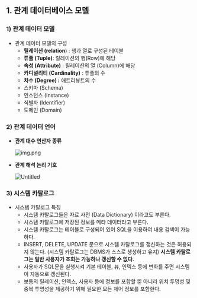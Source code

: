 ## 1. 관계 데이터베이스 모델

### 1) 관계 데이터 모델

- 관계 데이터 모델의 구성
    - **릴레이션 (relation**) : 행과 열로 구성된 테이블
    - **튜플 (Tuple)**: 릴레이션의 행(Row)에 해당
    - **속성 (Attribute)** : 릴레이션의 열 (Column)에 해당
    - **카디널리티 (Cardinality)** : 튜플의 수
    - **차수 (Degree) :** 애트리뷰트의 수
    - 스키마 (Schema)
    - 인스턴스 (Instance)
    - 식별자 (Identifier)
    - 도메인 (Domain)

### 2) 관계 데이터 언어

- **관계 대수 연산자 종류**

  ![img.png](https://prod-files-secure.s3.us-west-2.amazonaws.com/c52d3ba8-5d60-4225-b490-d52786f48aed/b458b607-0086-4b56-b8d9-374739cbe24d/img.png)

- **관계 해석 논리 기호**

  ![Untitled](https://prod-files-secure.s3.us-west-2.amazonaws.com/c52d3ba8-5d60-4225-b490-d52786f48aed/e543f0f9-3783-44a8-b127-ba46235b1827/Untitled.png)


### 3) 시스템 카탈로그

- 시스템 카탈로그 특징
    - 시스템 카탈로그들은 자료 사전 (Data Dictionary) 이라고도 부른다.
    - 시스템 카탈로그에 저장된 정보를 메타 데이터라고 부른다.
    - 시스템 카탈로그는 테이블로 구성되어 있어 SQL을 이용하여 내용 검색이 가능하다.
    - INSERT, DELETE, UPDATE 문으로 시스템 카탈로그를 갱신하는 것은 허용되지 않는다.
      (시스템 카탈로그는 DBMS가 스스로 생성하고 유지)
      **시스템 카탈로그는 일반 사용자가 조회는 가능하나 갱신할 수 없다.**
    - 사용자가 SQL문을 실행시켜 기본 테이블, 뷰, 인덱스 등에 변화를 주면 시스템이 자동으로 갱신된다.
    - 보통의 릴레이션, 인덱스, 사용자 등에 정보를 포함할 뿐 아니라 위치 투명성 및 중복 투명성을 제공하기 위해 필요한 모든 제어 정보를 포함한다.